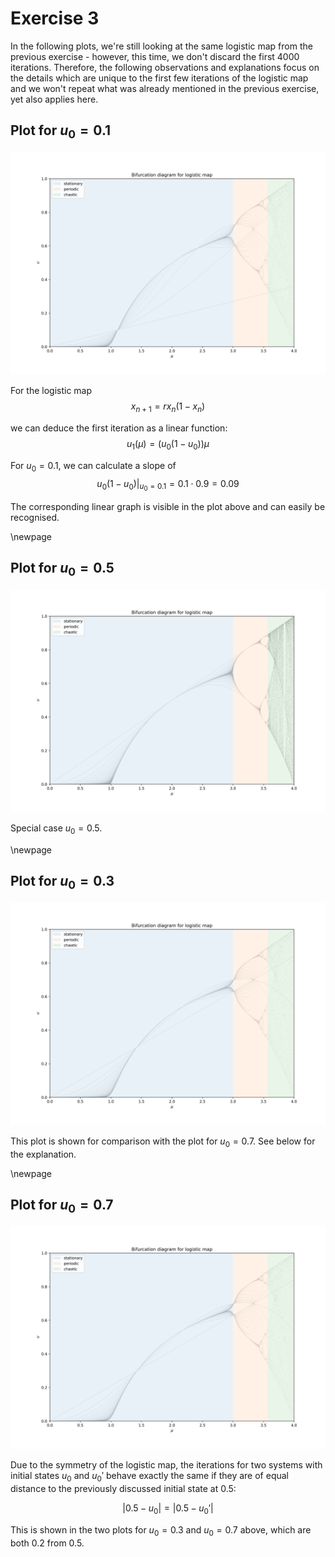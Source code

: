 # Exercise 3

In the following plots, we're still looking at the same logistic map from the previous
exercise - however, this time, we don't discard the first 4000 iterations. Therefore,
the following observations and explanations focus on the details which are unique to
the first few iterations of the logistic map and we won't repeat what was already
mentioned in the previous exercise, yet also applies here.

## Plot for $u_0 = 0.1$

![](sheet02_mu0.1.png)

For the logistic map
$$
x_{n+1} = r x_n (1-x_n)
$$

we can deduce the first iteration as a linear function:
$$
u_1(\mu) = (u_0 (1-u_0)) \mu
$$

For $u_0 = 0.1$, we can calculate a slope of
$$
\left. u_0 (1-u_0) \right|_{u_0=0.1} = 0.1 \cdot 0.9 = 0.09
$$

The corresponding linear graph is visible in the plot above and can
easily be recognised.

\newpage

## Plot for $u_0 = 0.5$

![](sheet02_mu0.5.png)

Special case $u_0 = 0.5$.

\newpage

## Plot for $u_0 = 0.3$

![](sheet02_mu0.3.png)

This plot is shown for comparison with the plot for $u_0 = 0.7$.
See below for the explanation.

\newpage

## Plot for $u_0 = 0.7$

![](sheet02_mu0.7.png)

Due to the symmetry of the logistic map, the iterations for two systems with
initial states $u_0$ and $u_0'$ behave exactly the same if they are of equal
distance to the previously discussed initial state at $0.5$:

$$
|0.5 - u_0| = |0.5 - u_0'|
$$

This is shown in the two plots for $u_0 = 0.3$ and $u_0 = 0.7$ above, which
are both $0.2$ from $0.5$.
